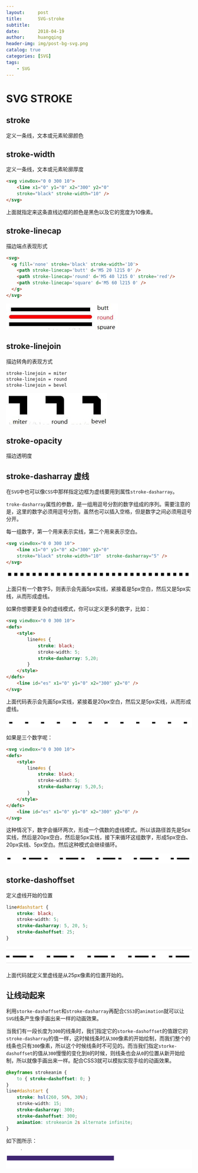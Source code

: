 ```yaml
---
layout:     post
title:      SVG-stroke
subtitle:   
date:       2018-04-19
author:     huangqing
header-img: img/post-bg-svg.png
catalog: true
categories: [SVG]
tags:
    - SVG
---
```


# SVG STROKE

## stroke

定义一条线，文本或元素轮廓颜色

## stroke-width

定义一条线，文本或元素轮廓厚度

```html
<svg viewBox="0 0 300 10">
    <line x1="0" y1="0" x2="300" y2="0" 
    stroke="black" stroke-width="10" />
</svg>
```
上面就指定来这条直线边框的颜色是黑色以及它的宽度为10像素。

## stroke-linecap

描边端点表现形式

```html
<svg>
  <g fill='none' stroke='black' stroke-width='10'>
    <path stroke-linecap='butt' d='M5 20 l215 0' />
    <path stroke-linecap='round' d='M5 40 l215 0' stroke='red'/>
    <path stroke-linecap='square' d='M5 60 l215 0' />
  </g>
</svg>
```

![](/images/svg/stroke-linecap.jpg)

## stroke-linejoin

描边转角的表现方式

```
stroke-linejoin = miter
stroke-linejoin = round
stroke-linejoin = bevel
```

![](/images/svg/stroke-linejoin.jpg)


## stroke-opacity

描边透明度

## stroke-dasharray 虚线

在`SVG`中也可以像`CSS`中那样指定边框为虚线要用到属性`stroke-dasharray`。

`troke-dasharray`属性的参数，是一组用逗号分割的数字组成的序列。需要注意的是，这里的数字必须用逗号分割，虽然也可以插入空格，但是数字之间必须用逗号分开。

每一组数字，第一个用来表示实线，第二个用来表示空白。

```html
<svg viewBox="0 0 300 10">
    <line x1="0" y1="0" x2="300" y2="0" 
    stroke="black" stroke-width="10"  stroke-dasharray="5" />
</svg>
```

![](/images/svg/2393968288-5812dc72e4c35.png)

上面只有一个数字5，则表示会先画5px实线，紧接着是5px空白，然后又是5px实线，从而形成虚线。


如果你想要更复杂的虚线模式，你可以定义更多的数字，比如：

```html
<svg viewBox="0 0 300 10">
<defs>    
    <style>
        line#es {
            stroke: black;
            stroke-width: 5;
            stroke-dasharray: 5,20;
        }
    </style>
</defs>    
    <line id="es" x1="0" y1="0" x2="300" y2="0" />
</svg>
```

上面代码表示会先画5px实线，紧接着是20px空白，然后又是5px实线，从而形成虚线。

![](/images/svg/2509747845-5812dc72e023e.png)

如果是三个数字呢：

```html
<svg viewBox="0 0 300 10">
<defs>    
    <style>
        line#es {
            stroke: black;
            stroke-width: 5;
            stroke-dasharray: 5,20,5;
        }
    </style>
</defs>    
    <line id="es" x1="0" y1="0" x2="300" y2="0" />
</svg>
```

这种情况下，数字会循环两次，形成一个偶数的虚线模式。所以该路径首先是5px实线，然后是20px空白，然后是5px实线，接下来循环这组数字，形成5px空白、20px实线、5px空白。然后这种模式会继续循环。

![](/images/svg/2356996218-5812dc72e1376.png)

## storke-dashoffset

定义虚线开始的位置

```css
line#dashstart {
    stroke: black;
    stroke-width: 5;
    stroke-dasharray: 5, 20, 5;
    stroke-dashoffset: 25;
}
```

![](/images/svg/storke-dashoffset.jpg)

上面代码就定义里虚线是从25px像素的位置开始的。

## 让线动起来

利用`storke-dashoffset`和`stroke-dasharray`再配合`CSS3`的`animation`就可以让`SVG`线条产生像手画出来一样的动画效果。

当我们有一段长度为`300`的线条时，我们指定它的`storke-dashoffset`的值跟它的`stroke-dasharray`的值一样，这时候线条时从`300`像素的开始绘制，而我们整个的线条也只有`300`像素，所以这个时候线条时不可见的。而当我们指定`storke-dashoffset`的值从`300`慢慢的变化到`0`的时候，则线条也会从`0`的位置从新开始绘制，所以就像手画出来一样。配合CSS3就可以模拟实现手绘的动画效果。

```css
@keyframes strokeanim {
    to { stroke-dashoffset: 0; }
}
line#dashstart {
    stroke: hsl(260, 50%, 30%);
    stroke-width: 15;
    stroke-dasharray: 300;
    stroke-dashoffset: 300;
    animation: strokeanim 2s alternate infinite;
}
```

如下图所示：

![](/images/svg/4025459768-5812dc72e6135.gif)